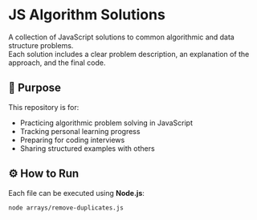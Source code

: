 # JS Algorithm Solutions

A collection of JavaScript solutions to common algorithmic and data structure problems.  
Each solution includes a clear problem description, an explanation of the approach, and the final code.

## 🧠 Purpose
This repository is for:
- Practicing algorithmic problem solving in JavaScript
- Tracking personal learning progress
- Preparing for coding interviews
- Sharing structured examples with others

## ⚙️ How to Run
Each file can be executed using **Node.js**:

```bash
node arrays/remove-duplicates.js
